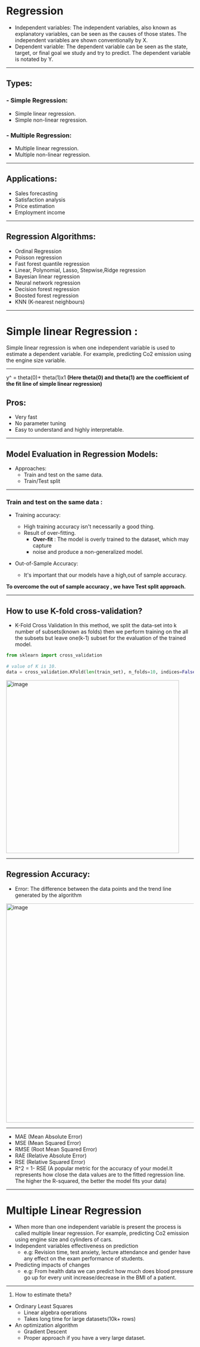 # Regression
- Independent variables:
The independent variables, also known as explanatory variables, can be seen as the causes of those states. The independent variables are shown conventionally by X.
- Dependent variable:
 The dependent variable can be seen as the state, target, or final goal we study and try to predict. The dependent variable is notated by Y.

---
## Types:
### - Simple Regression:
  - Simple linear regression.
  - Simple non-linear regression.
### - Multiple Regression:
  - Multiple linear regression.
  - Multiple non-linear regression.

---

## Applications:
- Sales forecasting
- Satisfaction analysis
- Price estimation
- Employment income
---

## Regression Algorithms:
- Ordinal Regression
- Poisson regression
- Fast forest quantile regression
- Linear, Polynomial, Lasso, Stepwise,Ridge regression
- Bayesian linear regression
- Neural network regression
- Decision forest regression
- Boosted forest regression
- KNN (K-nearest neighbours)

---

# Simple linear Regression :
Simple linear regression is when one independent variable is used to estimate a dependent variable. For example, predicting Co2 emission using the engine size variable.

---
y^ = theta(0)+ theta(1)x1  **(Here theta(0) and theta(1) are the coefficient of the fit line of simple linear regression)**

                
## Pros:
- Very fast
- No parameter tuning
- Easy to understand and highly interpretable.

---

## Model Evaluation in Regression Models:
- Approaches:
  - Train and test on the same data.
  - Train/Test split 

---
### Train and test on the same data :

- Training accuracy:
  - High training accuracy isn't necessarily a good thing.
  - Result of over-fitting.
    -  **Over-fit** : The model is overly trained to the dataset, which may capture
    - noise and produce a non-generalized model.

- Out-of-Sample Accuracy:
  - It's important that our models have a high,out of sample accuracy.

**To overcome the out of sample accuracy , we have Test split approach.**

---
## How to use K-fold cross-validation?
- K-Fold Cross Validation In this method, we split the data-set into k number of subsets(known as folds) then we perform training on the all
the subsets but leave one(k-1) subset for the evaluation of the trained model.

```python
from sklearn import cross_validation
 
# value of K is 10.
data = cross_validation.KFold(len(train_set), n_folds=10, indices=False)
```

<img width="464" alt="image" src="https://github.com/pilipi-puu-puu/Machine-Learning/assets/87390353/93270fa2-f9d3-4a14-a6f8-8e5761ebe6fc">

---
## Regression Accuracy:
- Error: The difference between the data points and the trend line generated by the algorithm 

<img width="588" alt="image" src="https://github.com/pilipi-puu-puu/Machine-Learning/assets/87390353/60480a83-0509-4d5e-b1f2-f99425374762">

---
- MAE (Mean Absolute Error)
- MSE (Mean Squared Error)
- RMSE (Root Mean Squared Error)
- RAE (Relative Absolute Error)
- RSE (Relative Squared Error)
- R^2 = 1- RSE (A popular metric for the accuracy of your model.It represents how close the data values are to the fitted regression line. The higher the R-squared, the better the model fits your data)

---

# Multiple Linear Regression
- When more than one independent variable is present the process is called multiple linear regression. For example, predicting Co2 emission using engine size and cylinders of cars.
- Independent variables effectiveness on prediction
  - e.g: Revision time, test anxiety, lecture attendance and gender have any effect on the exam performance of students.
- Predicting impacts of changes
  - e.g: From health data we can predict how much does blood pressure go up for every unit increase/decrease in the BMI of a patient.
 
---
1. How to estimate theta?
  - Ordinary Least Squares
    - Linear algebra operations
    - Takes long time for large datasets(10k+ rows)
  - An optimization algorithm
    - Gradient Descent
    - Proper approach if you have a very large dataset.





